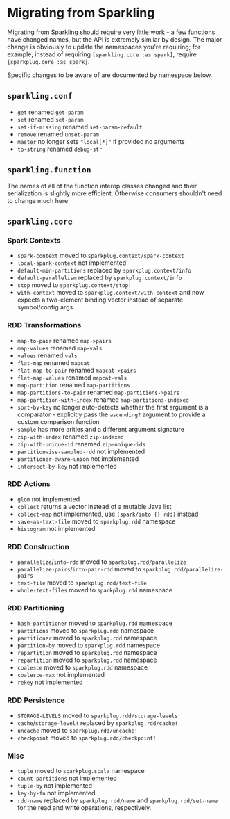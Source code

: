 Migrating from Sparkling
========================

Migrating from Sparkling should require very little work - a few functions have
changed names, but the API is extremely similar by design. The major change is
obviously to update the namespaces you're requiring; for example, instead of
requiring `[sparkling.core :as spark]`, require `[sparkplug.core :as spark]`.

Specific changes to be aware of are documented by namespace below.


## `sparkling.conf`

- `get` renamed `get-param`
- `set` renamed `set-param`
- `set-if-missing` renamed `set-param-default`
- `remove` renamed `unset-param`
- `master` no longer sets `"local[*]"` if provided no arguments
- `to-string` renamed `debug-str`


## `sparkling.function`

The names of all of the function interop classes changed and their serialization
is slightly more efficient. Otherwise consumers shouldn't need to change much
here.


## `sparkling.core`

### Spark Contexts
- `spark-context` moved to `sparkplug.context/spark-context`
- `local-spark-context` not implemented
- `default-min-partitions` replaced by `sparkplug.context/info`
- `default-parallelism` replaced by `sparkplug.context/info`
- `stop` moved to `sparkplug.context/stop!`
- `with-context` moved to `sparkplug.context/with-context` and now expects a
  two-element binding vector instead of separate symbol/config args.

### RDD Transformations
- `map-to-pair` renamed `map->pairs`
- `map-values` renamed `map-vals`
- `values` renamed `vals`
- `flat-map` renamed `mapcat`
- `flat-map-to-pair` renamed `mapcat->pairs`
- `flat-map-values` renamed `mapcat-vals`
- `map-partition` renamed `map-partitions`
- `map-partitions-to-pair` renamed `map-partitions->pairs`
- `map-partition-with-index` renamed `map-partitions-indexed`
- `sort-by-key` no longer auto-detects whether the first argument is a
  comparator - explicitly pass the `ascending?` argument to provide a custom
  comparison function
- `sample` has more arities and a different argument signature
- `zip-with-index` renamed `zip-indexed`
- `zip-with-unique-id` renamed `zip-unique-ids`
- `partitionwise-sampled-rdd` not implemented
- `partitioner-aware-union` not implemented
- `intersect-by-key` not implemented

### RDD Actions
- `glom` not implemented
- `collect` returns a vector instead of a mutable Java list
- `collect-map` not implemented, use `(spark/into {} rdd)` instead
- `save-as-text-file` moved to `sparkplug.rdd` namespace
- `histogram` not implemented

### RDD Construction
- `parallelize`/`into-rdd` moved to `sparkplug.rdd/parallelize`
- `parallelize-pairs`/`into-pair-rdd` moved to `sparkplug.rdd/parallelize-pairs`
- `text-file` moved to `sparkplug.rdd/text-file`
- `whole-text-files` moved to `sparkplug.rdd` namespace

### RDD Partitioning
- `hash-partitioner` moved to `sparkplug.rdd` namespace
- `partitions` moved to `sparkplug.rdd` namespace
- `partitioner` moved to `sparkplug.rdd` namespace
- `partition-by` moved to `sparkplug.rdd` namespace
- `repartition` moved to `sparkplug.rdd` namespace
- `repartition` moved to `sparkplug.rdd` namespace
- `coalesce` moved to `sparkplug.rdd` namespace
- `coalesce-max` not implemented
- `rekey` not implemented

### RDD Persistence
- `STORAGE-LEVELS` moved to `sparkplug.rdd/storage-levels`
- `cache`/`storage-level!` replaced by `sparkplug.rdd/cache!`
- `uncache` moved to `sparkplug.rdd/uncache!`
- `checkpoint` moved to `sparkplug.rdd/checkpoint!`

### Misc
- `tuple` moved to `sparkplug.scala` namespace
- `count-partitions` not implemented
- `tuple-by` not implemented
- `key-by-fn` not implemented
- `rdd-name` replaced by `sparkplug.rdd/name` and `sparkplug.rdd/set-name` for
  the read and write operations, respectively.
